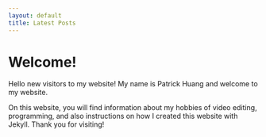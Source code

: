 ```yaml
---
layout: default
title: Latest Posts
---
```

<h1> Welcome!</h1>

Hello new visitors to my website! My name is Patrick Huang and welcome to my website. 

On this website, you will find information about my hobbies of video editing, programming, and also instructions on how I created this website with Jekyll. Thank you for visiting!





